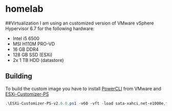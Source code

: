 # homelab
##Virtualization
I am using an customized version of VMware vSphere Hypervisor 6.7 for the following hardware:

- Intel i5 6500
- MSI H110M PRO-VD
- 16 GB DDR4 
- 128 GB SSD (ESXi)
- 2x 1 TB HDD (datastore)

## Building
To build the custom image you have to install [PowerCLI](https://my.vmware.com/de/web/vmware/details?downloadGroup=PCLI650R1&productId=614) from VMware and [ESXi-Customizer-PS](https://www.v-front.de/p/esxi-customizer-ps.html)

```powershell
.\ESXi-Customizer-PS-v2.6.0.ps1 -v60 -vft -load sata-xahci,net-e1000e,fw-ntpd,vmware-esx-dvfilter-maclearn